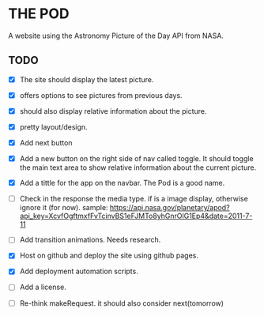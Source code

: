 # THE POD

A website using the Astronomy Picture of the Day API from NASA.

## TODO

- [x] The site should display the latest picture.
- [x] offers options to see pictures from previous days.
- [x] should also display relative information about the picture.
- [x] pretty layout/design.

- [x] Add next button
- [x] Add a new button on the right side of nav called toggle. It should
toggle the main text area to show relative information about the current picture.
- [x] Add a tittle for the app on the navbar. The Pod is a good name.


- [ ] Check in the response the media type. if is a image display, otherwise ignore
it (for now). sample: https://api.nasa.gov/planetary/apod?api_key=XcvfOgftmxfFvTcinvBS1eFJMTo8yhGnrOlG1Ep4&date=2011-7-11

- [ ] Add transition animations. Needs research.

- [x] Host on github and deploy the site using github pages.
- [x] Add deployment automation scripts.

- [ ] Add a license.
- [ ] Re-think makeRequest. it should also consider next(tomorrow)
